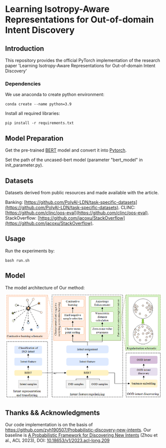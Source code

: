 # **Learning Isotropy-Aware Representations for Out-of-domain Intent Discovery**

## Introduction
This repository provides the official PyTorch implementation of the research paper 'Learning Isotropy-Aware Representations for Out-of-domain Intent Discovery'

### Dependencies 

We use anaconda to create python environment:
```
conda create --name python=3.9
```
Install all required libraries:
```
pip install -r requirements.txt
```

## Model Preparation
Get the pre-trained [BERT](https://storage.googleapis.com/bert_models/2018_10_18/uncased_L-12_H-768_A-12.zip) model and convert it into [Pytorch](https://huggingface.co/transformers/converting_tensorflow_models.html). 

Set the path of the uncased-bert model (parameter "bert_model" in init_parameter.py).
## Datasets
Datasets derived from public resources and made available with the article.

Banking: [https://github.com/PolyAI-LDN/task-specific-datasets](https://github.com/PolyAI-LDN/task-specific-datasets).
CLINC: [https://github.com/clinc/oos-eval](https://github.com/clinc/oos-eval).
StackOverflow: [https://github.com/jacoxu/StackOverflow](https://github.com/jacoxu/StackOverflow).
## Usage
Run the experiments by: 
```
bash run.sh
```
## Model
The model architecture of Our method:

![Model](./architecture.png)


## Thanks && Acknowledgments
Our code implementation is on the basis of https://github.com/zyh190507/Probabilistic-discovery-new-intents. Our baseline is [A Probabilistic Framework for Discovering New Intents](https://aclanthology.org/2023.acl-long.209) (Zhou et al., ACL 2023), DOI: [10.18653/v1/2023.acl-long.209](https://doi.org/10.18653/v1/2023.acl-long.209)
